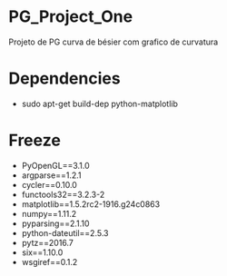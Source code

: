 # PG_Project_One
Projeto de PG curva de bésier com grafico de curvatura

# Dependencies
- sudo apt-get build-dep python-matplotlib

# Freeze
- PyOpenGL==3.1.0
- argparse==1.2.1
- cycler==0.10.0
- functools32==3.2.3-2
- matplotlib==1.5.2rc2-1916.g24c0863
- numpy==1.11.2
- pyparsing==2.1.10
- python-dateutil==2.5.3
- pytz==2016.7
- six==1.10.0
- wsgiref==0.1.2
